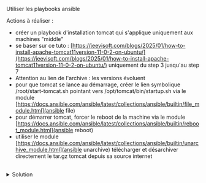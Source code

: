 Utiliser les playbooks ansible

Actions à réaliser :
- créer un playbook d'installation tomcat qui s'applique uniquement aux machines "middle"
- se baser sur ce tuto : [https://jeevisoft.com/blogs/2025/01/how-to-install-apache-tomcat11version-11-0-2-on-ubuntu/](https://jeevisoft.com/blogs/2025/01/how-to-install-apache-tomcat11version-11-0-2-on-ubuntu/) uniquement du step 3 jusqu'au step 7
- Attention au lien de l'archive : les versions évoluent
- pour que tomcat se lance au démarrage, créer le lien symbolique /root/start-tomcat.sh pointant vers /opt/tomcat/bin/startup.sh via le module [https://docs.ansible.com/ansible/latest/collections/ansible/builtin/file_module.html](ansible file)
- pour démarrer tomcat, forcer le reboot de la machine via le module [https://docs.ansible.com/ansible/latest/collections/ansible/builtin/reboot_module.html](ansible reboot)
- utiliser le module [https://docs.ansible.com/ansible/latest/collections/ansible/builtin/unarchive_module.html](ansible unarchive) télécharger et désarchiver directement le tar.gz tomcat depuis sa source internet

<br>

<details>

<summary>Solution</summary>

Activer le virtual env :
```plain
cd ~/ansible
source bin/activate
```{{exec}}

Créer le playbook middle.yml
```plain
touch playbook/middle.yml
```{{exec}}

Utiliser l'éditeur pour créer le playbook qui permet de gérer le middle
```plain
---

# Ce playbook cree le user et le middle tomcat
- name: tomcat
  hosts: middle
  tasks:
  - name: installer jdk
    ansible.builtin.package:
      name:
      - openjdk-17-jdk
      - sudo
      state: latest
  - name: ajouter groupe tomcat
    ansible.builtin.group:
      name: tomcat
      state: present
  - name: ajouter user tomcat
    ansible.builtin.user:
      name: tomcat
      home: /opt/tomcat
      shell: /bin/false
      groups: tomcat
  - name: decompression sources tomcat
    ansible.builtin.unarchive:
      src: "https://downloads.apache.org/tomcat/tomcat-11/v11.0.9/bin/apache-tomcat-11.0.9.tar.gz"
      dest: "/opt/tomcat/"
      remote_src: true
      extra_opts: [--strip-components=1]
  - name: trouver les fichiers sh
    ansible.builtin.find:
      paths: /opt/tomcat/bin
      patterns: '*.sh'
    register: sh_files
  - name: Passer les sh executables
    ansible.builtin.file:
      path: "{{ item.path }}"
      mode: "0755"
    with_items: "{{ sh_files.files }}"
  - name: Creation lien symbolique
    ansible.builtin.file:
      src: /opt/tomcat/bin/startup.sh
      dest: /root/start-tomcat.sh
      owner: root
      group: root
      state: link
    notify: start tomcat with reboot
  handlers:
    - name: start tomcat with reboot
      ansible.builtin.reboot:
        msg: "Rebooting tomcat"

```

Cette commande jouera le playbook
```plain
ansible-playbook playbook/middle.yml
```{{exec}}

Rejouer le playbook pour constater l'idempotence
```plain
ansible-playbook playbook/middle.yml
```{{exec}}

</details>
